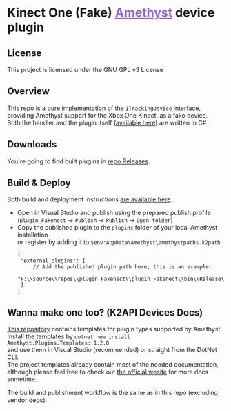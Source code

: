 <h1 dir=auto>
<b>Kinect One (Fake)</b>
<a style="color:#9966cc;" href="https://github.com/KinectToVR/Amethyst">Amethyst</a>
<text>device plugin</text>
</h1>

## **License**
This project is licensed under the GNU GPL v3 License 

## **Overview**
This repo is a pure implementation of the `ITrackingDevice` interface,  
providing Amethyst support for the Xbox One Kinect, as a fake device.  
Both the handler and the plugin itself ([available here](https://github.com/KimihikoAkayasaki/plugin_Fakenect/tree/main/plugin_Fakenect)) are written in C#

## **Downloads**
You're going to find built plugins in [repo Releases](https://github.com/KimihikoAkayasaki/plugin_Fakenect/releases/latest).

## **Build & Deploy**
Both build and deployment instructions [are available here](https://github.com/KimihikoAkayasaki/plugin_Fakenect/blob/main/.github/workflows/build.yml).
 - Open in Visual Studio and publish using the prepared publish profile  
   (`plugin_Fakenect` → `Publish` → `Publish` → `Open folder`)
 - Copy the published plugin to the `plugins` folder of your local Amethyst installation  
   or register by adding it to `$env:AppData\Amethyst\amethystpaths.k2path`
   ```jsonc
   {
    "external_plugins": [
        // Add the published plugin path here, this is an example:
        "F:\\source\\repos\\plugin_Fakenect\\plugin_Fakenect\\bin\\Release\\Publish"
    ]
   }
   ```

## **Wanna make one too? (K2API Devices Docs)**
[This repository](https://github.com/KinectToVR/Amethyst.Plugins.Templates) contains templates for plugin types supported by Amethyst.<br>
Install the templates by `dotnet new install Amethyst.Plugins.Templates::1.2.0`  
and use them in Visual Studio (recommended) or straight from the DotNet CLI.  
The project templates already contain most of the needed documentation,  
although please feel free to check out [the official wesite](https://docs.k2vr.tech/) for more docs sometime.

The build and publishment workflow is the same as in this repo (excluding vendor deps).  